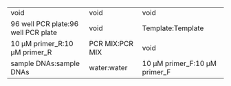 ||||
|----|----|----|
|void|void|void|
|96 well PCR plate:96 well PCR plate|void|Template:Template|
|10 μM primer_R:10 μM primer_R|PCR MIX:PCR MIX|void|
|sample DNAs:sample DNAs|water:water|10 μM primer_F:10 μM primer_F|
